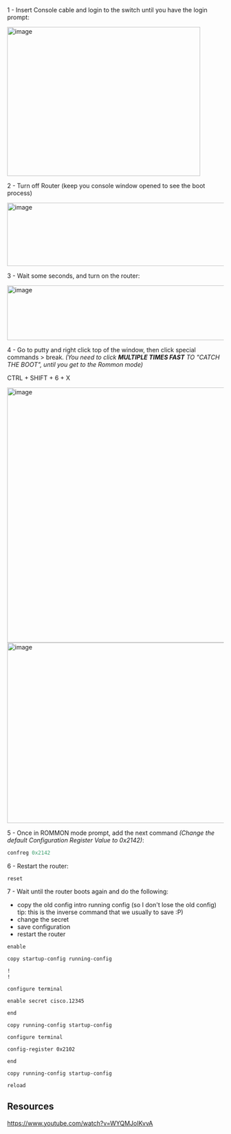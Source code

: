


1 - Insert Console cable and login to the switch until you have the login prompt:

<img width="449" height="346" alt="image" src="https://github.com/user-attachments/assets/0f5832e0-ff98-41c1-8e8a-f6e32d696195" />

2 - Turn off Router (keep you console window opened to see the boot process)

<img width="919" height="147" alt="image" src="https://github.com/user-attachments/assets/6773338e-163b-41fb-81fe-7828fdab118b" />

3 - Wait some seconds, and turn on the router:

<img width="932" height="127" alt="image" src="https://github.com/user-attachments/assets/eea25930-fc34-4cc8-b99a-7587c945045d" />

4 - Go to putty and right click top of the window, then click special commands > break. _(You need to click **MULTIPLE TIMES FAST** TO "CATCH THE BOOT", until you get to the Rommon mode)_

CTRL + SHIFT + 6 + X

<img width="693" height="592" alt="image" src="https://github.com/user-attachments/assets/eea03cb6-1473-40f1-b128-986fda814c3e" />

<img width="585" height="419" alt="image" src="https://github.com/user-attachments/assets/7e2a0898-5e38-4fde-8b29-5b50f5f05623" />


5 - Once in ROMMON mode prompt, add the next command _(Change the default Configuration Register Value to 0x2142)_: 

````py
confreg 0x2142
````

6 - Restart the router:

````
reset
````

7 - Wait until the router boots again and do the following:
- copy the old config intro running config (so I don't lose the old config) tip: this is the inverse command that we usually to save :P)
- change the secret
- save configuration
- restart the router

````
enable

copy startup-config running-config

!
!

configure terminal

enable secret cisco.12345

end

copy running-config startup-config

configure terminal

config-register 0x2102

end

copy running-config startup-config

reload

````

## Resources

https://www.youtube.com/watch?v=WYQMJoIKvvA
















































